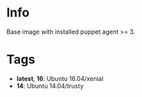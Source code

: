 # Info

Base image with installed puppet agent >= 3.

# Tags

* **latest**, **16**: Ubuntu 16.04/xenial
* **14**: Ubuntu 14.04/trusty

